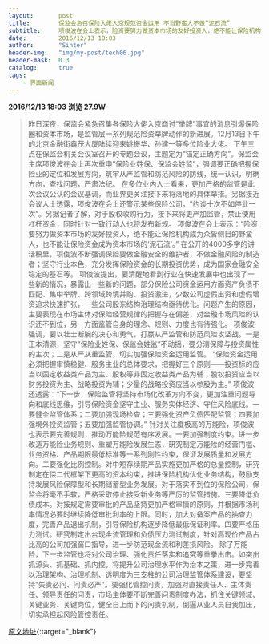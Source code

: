 ```yaml
---
layout:       post
title:        保监会急召保险大佬入京规范资金运用 不当野蛮人不做“泥石流”
subtitle:     项俊波在会上表示，险资要努力做资本市场的友好投资人，绝不能让保险机构成为众皆侧目的野蛮人，也不能让保险资金成为资本市场的“泥石流”。
date:         2016/12/13 18:03
author:       "Sinter"
header-img:   "img/my-post/tech06.jpg"
header-mask:  0.3
catalog:      true
tags:
    - 界面新闻
---
```


**2016/12/13 18:03**  **浏览 27.9W**

> 昨日深夜，保监会紧急召集各保险大佬入京商讨“举牌”事宜的消息引爆保险圈和资本市场，是监管层一系列规范险资举牌动作的新进展。12月13日下午的北京金融街鑫茂大厦陆续迎来姚振华、孙建一等多位险业大佬。
下午三点在保监会机关会议室召开的专题会议，主题定为“锚定正确方向”。保监会主席项俊波在会上再次重申“保险业姓保、保监会姓监”，强调要正确把握保险业的定位和发展方向，筑牢从严监管和防范风险的防线，统一认识，明确方向，查找问题，严肃法纪。
在多位业内人士看来，更加严格的监管是此次会议公认的会议基调，而业界更关注接下来将落地的具体举措。另据接近会议人士透露，项俊波在会上还警示某些保险公司，“约谈十次不如停业一次”。另据记者了解，对于股权收购行为，接下来将更严加监管，禁止使用杠杆资金，同时针对一致行动人也将发布新规。
项俊波在会上表示：“险资要努力做资本市场的友好投资人，绝不能让保险机构成为众皆侧目的野蛮人，也不能让保险资金成为资本市场的‘泥石流’。”
在公开的4000多字的讲话稿里，项俊波不断强调保险要做金融安全的维护者，不做金融风险的制造者；坚守行业本色，充分发挥保险资金的长期投资优势，成为国家金融安全稳定的基石等。
项俊波提出，要清醒地看到行业在快速发展中也出现了一些新的情况，暴露出一些新的问题，部分保险公司资金运用方面资产负债不匹配、集中举牌、跨领域跨境并购、投资激进，少数公司虚假出资和虚假增资追求快速扩张，一些公司股东结构治理结构亟待优化。问题产生的原因，主要表现在市场主体对保险经营规律的把握存在偏差，对金融市场风险的认识还不到位，另一方面监管自身的理念、规则、力度也有待强化。
项俊波强调，要以壮士断腕的决心和勇气，打赢从严监管和防范风险攻坚战。一是正本清源，坚守“保险业姓保、保监会姓监”不动摇，要分清保障与投资属性的主次；二是从严从重监管，切实加强保险资金运用监管。
“保险资金运用必须把握审慎稳健、服务主业的总体要求，把握好三个原则——投资标的应当以固定收益类产品为主、股权等非固定收益类产品为辅；股权投资应当以财务投资为主、战略投资为辅；少量的战略投资应当以参股为主。”
项俊波还透露：“下一步，保险监管将坚持市场化改革方向不变，更加注重问题导向和底线思维，引导保险资金坚守主业、服务实体经济、守住风险底线。一要健全监管体系；二要加强现场检查；三要强化资产负债匹配监管；四要加强境外投资监管；五要加强监管协调。”
针对关注度极高的万能险，项俊波也表示要完善规则，推动万能险规范有序发展。一要加强制度约束。进一步改造万能险业务规则、重塑万能险发展生态，研究制定万能险的经营门槛、业务资格、产品期限最低标准等一系列刚性约束，保证发展质量和发展方向。二要强化比例控制。对中短存续期产品实施更加严格的总量控制，研究制定在偿二代框架下更高的资本约束，推进保险机构优化业务结构，鼓励支持发展风险保障型和长期储蓄型业务发展。对于落实不到位的保险公司，保监会将毫不手软，严格采取停止接受新业务等严厉的监管措施。三要降低负债成本。对按规定需要审批的产品坚持更加严格审慎的原则，并根据市场利率情况必要时继续降低审批利率的上限。同时，加大对备案产品的抽查力度，完善产品退出机制，引导保险机构逐步降低最低保证利率。四要严格压力测试。研究制定出台现金流管理和负债压力测试制度，针对高现价产品占比高的公司加强窗口指导，进一步防范现金流和利差损风险。
除了万能险，下一步监管也将对公司治理、强化责任落实和追究等重拳出击。如突出抓源头、抓基础、抓内控，将提升公司治理水平作为治本之策，进一步完善以治理架构、治理机制、透明度为三支柱的公司治理监管体系建设，要坚持“失责必问、问责必严”。要强化管控问责，加强对直接责任人、主体责任、领导责任的问责，市场主体要不断完善问责制度办法，抓住关键领域、关键业务、关键岗位，健全自上而下的问责机制，倒逼从业人员自我加压，切实承担起风险管控责任。


[原文地址](http://www.jiemian.com/article/1012981.html){:target="_blank"}


